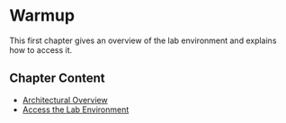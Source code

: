 # Warmup

This first chapter gives an overview of the lab environment and explains how to access it.


## Chapter Content

* [Architectural Overview](11_overview.md)
* [Access the Lab Environment](12_access_environment.md)
